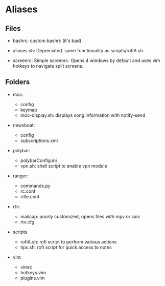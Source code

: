 # Aliases

## Files

* bashrc: custom bashrc (it's bad)

* aliases.sh: Depreciated. same functionality as scripts/rofiA.sh.

* screenrc: Simple screenrc. Opens 4 windows by default and uses vim hotkeys to navigate split screens.

## Folders

* moc:
    * config
    * keymap
    * moc-display.sh: displays song information with notify-send

* newsboat:
    * config
    * subscriptions.xml

* polybar:
    * polybarConfig.ini
    * vpn.sh: shell script to enable vpn module

* ranger:
    * commands.py
    * rc.conf
    * rifle.conf


* rtv:
    * mailcap: poorly customized, opens files with mpv or sxiv
    * rtv.cfg

* scripts
    * rofiA.sh: rofi script to perform various actions
    * tips.sh: rofi script for quick access to notes

* vim:
    * vimrc
    * hotkeys.vim
    * plugins.vim


